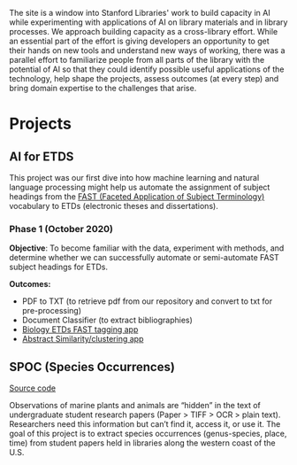 The site is a window into Stanford Libraries' work to build capacity in AI while experimenting with applications of AI on library materials and in library processes. We approach building capacity as a cross-library effort. While an essential part of the effort is giving developers an opportunity to get their hands on new tools and understand new ways of working, there was a parallel effort to familiarize people from all parts of the library with the potential of AI so that they could identify possible useful applications of the technology, help shape the projects, assess outcomes (at every step) and bring domain expertise to the challenges that arise. 

# Projects

## AI for ETDS
This project was our first dive into how machine learning and natural language processing might help us automate the assignment of subject headings from the [FAST (Faceted Application of Subject Terminology)](https://www.oclc.org/research/areas/data-science/fast.html) vocabulary to ETDs (electronic theses and dissertations). 

### Phase 1 (October 2020)
**Objective**: To become familiar with the data, experiment with methods, and determine whether we can successfully automate or semi-automate FAST subject headings for ETDs.  

**Outcomes:**
- PDF to TXT (to retrieve pdf from our repository and convert to txt for pre-processing)
- Document Classifier (to extract bibliographies)
- [Biology ETDs FAST tagging app](https://biology-fast-etds.herokuapp.com/)
- [Abstract Similarity/clustering app](https://etd-abstract-similarity.herokuapp.com/)

## SPOC (Species Occurrences)
[Source code](https://github.com/sul-dlss-labs/spoc)

Observations of marine plants and animals are “hidden” in the text of undergraduate student research papers (Paper > TIFF > OCR > plain text). Researchers need this information but can’t find it, access it, or use it. The goal of this project is to extract species occurrences (genus-species, place, time) from student papers held in libraries along the western coast of the U.S.

